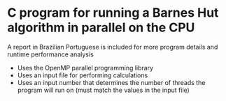 # C program for running a Barnes Hut algorithm in parallel on the CPU

A report in Brazilian Portuguese is included for more program details and runtime performance analysis

- Uses the OpenMP parallel programming library
- Uses an input file for performing calculations
- Uses an input number that determines the number of threads the program will run on (must match the values in the input file)
